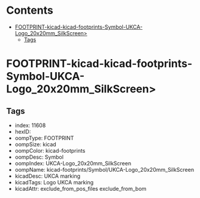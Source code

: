 



Contents
========

* [FOOTPRINT-kicad-kicad-footprints-Symbol-UKCA-Logo_20x20mm_SilkScreen>](#footprint-kicad-kicad-footprints-symbol-ukca-logo_20x20mm_silkscreen)
	* [Tags](#tags)

# FOOTPRINT-kicad-kicad-footprints-Symbol-UKCA-Logo_20x20mm_SilkScreen>

## Tags

- index: 11608
- hexID: 
- oompType: FOOTPRINT
- oompSize: kicad
- oompColor: kicad-footprints
- oompDesc: Symbol
- oompIndex: UKCA-Logo_20x20mm_SilkScreen
- oompName: kicad-footprints/Symbol/UKCA-Logo_20x20mm_SilkScreen
- kicadDesc: UKCA marking
- kicadTags: Logo UKCA marking
- kicadAttr: exclude_from_pos_files exclude_from_bom
